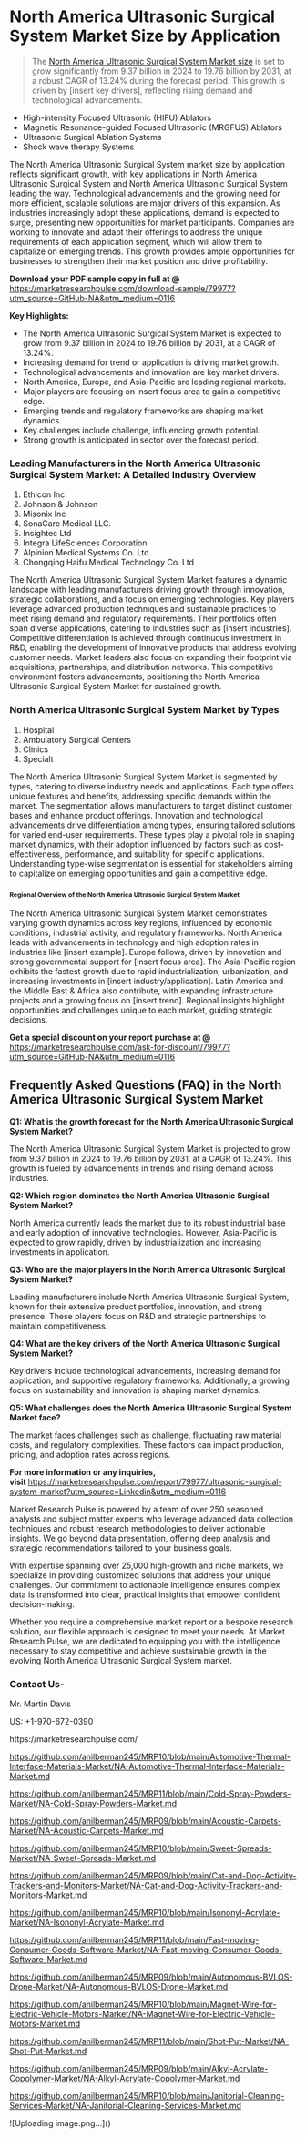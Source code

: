 <h1>North America Ultrasonic Surgical System Market&nbsp;Size by Application</h1><blockquote><p>The <a href="https://marketresearchpulse.com/download-sample/79977?utm_source=GitHub-NA&amp;utm_medium=0116">North America Ultrasonic Surgical System Market size</a> is set to grow significantly from 9.37 billion in 2024 to 19.76 billion by 2031, at a robust CAGR of 13.24% during the forecast period. This growth is driven by [insert key drivers], reflecting rising demand and technological advancements.</p></blockquote><ul><li>High-intensity Focused Ultrasonic (HIFU) Ablators <li> Magnetic Resonance-guided Focused Ultrasonic (MRGFUS) Ablators <li> Ultrasonic Surgical Ablation Systems <li> Shock wave therapy Systems</li></ul><p>The North America Ultrasonic Surgical System market size by application reflects significant growth, with key applications in North America Ultrasonic Surgical System and North America Ultrasonic Surgical System leading the way. Technological advancements and the growing need for more efficient, scalable solutions are major drivers of this expansion. As industries increasingly adopt these applications, demand is expected to surge, presenting new opportunities for market participants. Companies are working to innovate and adapt their offerings to address the unique requirements of each application segment, which will allow them to capitalize on emerging trends. This growth provides ample opportunities for businesses to strengthen their market position and drive profitability.</p><p><strong>Download your PDF sample copy in full at @ </strong><a href="https://marketresearchpulse.com/download-sample/79977?utm_source=GitHub-NA&amp;utm_medium=0116">https://marketresearchpulse.com/download-sample/79977?utm_source=GitHub-NA&amp;utm_medium=0116</a></p><p><strong>Key Highlights: </strong></p><ul><li>The North America Ultrasonic Surgical System Market is expected to grow from 9.37 billion in 2024 to 19.76 billion by 2031, at a CAGR of 13.24%.</li><li>Increasing demand for trend or application is driving market growth.</li><li>Technological advancements and innovation are key market drivers.</li><li>North America, Europe, and Asia-Pacific are leading regional markets.</li><li>Major players are focusing on insert focus area to gain a competitive edge.</li><li>Emerging trends and regulatory frameworks are shaping market dynamics.</li><li>Key challenges include challenge, influencing growth potential.</li><li>Strong growth is anticipated in sector over the forecast period.</li></ul><h3>Leading Manufacturers in the North America Ultrasonic Surgical System Market: A Detailed Industry Overview</h3><ol><li>Ethicon Inc</li><li>Johnson & Johnson</li><li>Misonix Inc</li><li>SonaCare Medical LLC.</li><li>Insightec Ltd</li><li>Integra LifeSciences Corporation</li><li>Alpinion Medical Systems Co. Ltd.</li><li>Chongqing Haifu Medical Technology Co. Ltd</li></ol><div class="flex max-w-full flex-col flex-grow"><div class="min-h-8 text-message flex w-full flex-col items-end gap-2 whitespace-normal break-words [.text-message+&amp;]:mt-5" dir="auto" data-message-author-role="assistant" data-message-id="fd8432e4-4910-450d-b182-61b7bfb0a01f" data-message-model-slug="gpt-4o"><div class="flex w-full flex-col gap-1 empty:hidden first:pt-[3px]"><div class="markdown prose w-full break-words dark:prose-invert light"><p>The North America Ultrasonic Surgical System Market features a dynamic landscape with leading manufacturers driving growth through innovation, strategic collaborations, and a focus on emerging technologies. Key players leverage advanced production techniques and sustainable practices to meet rising demand and regulatory requirements. Their portfolios often span diverse applications, catering to industries such as [insert industries]. Competitive differentiation is achieved through continuous investment in R&amp;D, enabling the development of innovative products that address evolving customer needs. Market leaders also focus on expanding their footprint via acquisitions, partnerships, and distribution networks. This competitive environment fosters advancements, positioning the North America Ultrasonic Surgical System Market for sustained growth.</p></div></div></div></div><h3>North America Ultrasonic Surgical System Market by Types</h3><ol><li>Hospital <li> Ambulatory Surgical Centers <li> Clinics <li> Specialt</li></ol><div class="flex max-w-full flex-col flex-grow"><div class="min-h-8 text-message flex w-full flex-col items-end gap-2 whitespace-normal break-words [.text-message+&amp;]:mt-5" dir="auto" data-message-author-role="assistant" data-message-id="084470be-0bb7-4664-bddf-5156b4f41249" data-message-model-slug="gpt-4o-mini"><div class="flex w-full flex-col gap-1 empty:hidden first:pt-[3px]"><div class="markdown prose w-full break-words dark:prose-invert light"><p>The North America Ultrasonic Surgical System Market is segmented by types, catering to diverse industry needs and applications. Each type offers unique features and benefits, addressing specific demands within the market. The segmentation allows manufacturers to target distinct customer bases and enhance product offerings. Innovation and technological advancements drive differentiation among types, ensuring tailored solutions for varied end-user requirements. These types play a pivotal role in shaping market dynamics, with their adoption influenced by factors such as cost-effectiveness, performance, and suitability for specific applications. Understanding type-wise segmentation is essential for stakeholders aiming to capitalize on emerging opportunities and gain a competitive edge.</p></div></div></div></div><h3><span style="font-size: 11px;">Regional Overview of the North America Ultrasonic Surgical System Market</span></h3><div class="flex max-w-full flex-col flex-grow"><div class="min-h-8 text-message flex w-full flex-col items-end gap-2 whitespace-normal break-words [.text-message+&amp;]:mt-5" dir="auto" data-message-author-role="assistant" data-message-id="e9038762-ce64-4e30-91c9-9bd413514231" data-message-model-slug="gpt-4o-mini"><div class="flex w-full flex-col gap-1 empty:hidden first:pt-[3px]"><div class="markdown prose w-full break-words dark:prose-invert light"><p>The North America Ultrasonic Surgical System Market demonstrates varying growth dynamics across key regions, influenced by economic conditions, industrial activity, and regulatory frameworks. North America leads with advancements in technology and high adoption rates in industries like [insert example]. Europe follows, driven by innovation and strong governmental support for [insert focus area]. The Asia-Pacific region exhibits the fastest growth due to rapid industrialization, urbanization, and increasing investments in [insert industry/application]. Latin America and the Middle East &amp; Africa also contribute, with expanding infrastructure projects and a growing focus on [insert trend]. Regional insights highlight opportunities and challenges unique to each market, guiding strategic decisions.</p></div></div></div></div><p><strong>Get a special discount on your report purchase at @ </strong><a href="https://marketresearchpulse.com/ask-for-discount/79977?utm_source=GitHub-NA&amp;utm_medium=0116">https://marketresearchpulse.com/ask-for-discount/79977?utm_source=GitHub-NA&amp;utm_medium=0116</a></p><h2>Frequently Asked Questions (FAQ) in the North America Ultrasonic Surgical System Market</h2><p><strong>Q1: What is the growth forecast for the North America Ultrasonic Surgical System Market?</strong></p><p>The North America Ultrasonic Surgical System Market is projected to grow from 9.37 billion in 2024 to 19.76 billion by 2031, at a CAGR of 13.24%. This growth is fueled by advancements in trends and rising demand across industries.</p><p><strong>Q2: Which region dominates the North America Ultrasonic Surgical System Market?</strong></p><p>North America currently leads the market due to its robust industrial base and early adoption of innovative technologies. However, Asia-Pacific is expected to grow rapidly, driven by industrialization and increasing investments in application.</p><p><strong>Q3: Who are the major players in the North America Ultrasonic Surgical System Market?</strong></p><p>Leading manufacturers include North America Ultrasonic Surgical System, known for their extensive product portfolios, innovation, and strong presence. These players focus on R&amp;D and strategic partnerships to maintain competitiveness.</p><p><strong>Q4: What are the key drivers of the North America Ultrasonic Surgical System Market?</strong></p><p>Key drivers include technological advancements, increasing demand for application, and supportive regulatory frameworks. Additionally, a growing focus on sustainability and innovation is shaping market dynamics.</p><p><strong>Q5: What challenges does the North America Ultrasonic Surgical System Market face?</strong></p><p>The market faces challenges such as challenge, fluctuating raw material costs, and regulatory complexities. These factors can impact production, pricing, and adoption rates across regions.</p><p><strong>For more information or any inquiries, visit&nbsp;</strong><a href="https://marketresearchpulse.com/report/79977/ultrasonic-surgical-system-market?utm_source=Linkedin&utm_medium=0116">https://marketresearchpulse.com/report/79977/ultrasonic-surgical-system-market?utm_source=Linkedin&utm_medium=0116</a></p><p>Market Research Pulse is powered by a team of over 250 seasoned analysts and subject matter experts who leverage advanced data collection techniques and robust research methodologies to deliver actionable insights. We go beyond data presentation, offering deep analysis and strategic recommendations tailored to your business goals.</p><p>With expertise spanning over 25,000 high-growth and niche markets, we specialize in providing customized solutions that address your unique challenges. Our commitment to actionable intelligence ensures complex data is transformed into clear, practical insights that empower confident decision-making.</p><p>Whether you require a comprehensive market report or a bespoke research solution, our flexible approach is designed to meet your needs. At Market Research Pulse, we are dedicated to equipping you with the intelligence necessary to stay competitive and achieve sustainable growth in the evolving North America Ultrasonic Surgical System market.</p><h3><strong>Contact Us-</strong></h3><p>Mr. Martin Davis</p><p>US: +1-970-672-0390</p><p>https://marketresearchpulse.com/</p><p><a href="https://github.com/anilberman245/MRP10/blob/main/Automotive-Thermal-Interface-Materials-Market/NA-Automotive-Thermal-Interface-Materials-Market.md">https://github.com/anilberman245/MRP10/blob/main/Automotive-Thermal-Interface-Materials-Market/NA-Automotive-Thermal-Interface-Materials-Market.md</a></p><p><a href="https://github.com/anilberman245/MRP11/blob/main/Cold-Spray-Powders-Market/NA-Cold-Spray-Powders-Market.md">https://github.com/anilberman245/MRP11/blob/main/Cold-Spray-Powders-Market/NA-Cold-Spray-Powders-Market.md</a></p><p><a href="https://github.com/anilberman245/MRP09/blob/main/Acoustic-Carpets-Market/NA-Acoustic-Carpets-Market.md">https://github.com/anilberman245/MRP09/blob/main/Acoustic-Carpets-Market/NA-Acoustic-Carpets-Market.md</a></p><p><a href="https://github.com/anilberman245/MRP10/blob/main/Sweet-Spreads-Market/NA-Sweet-Spreads-Market.md">https://github.com/anilberman245/MRP10/blob/main/Sweet-Spreads-Market/NA-Sweet-Spreads-Market.md</a></p><p><a href="https://github.com/anilberman245/MRP09/blob/main/Cat-and-Dog-Activity-Trackers-and-Monitors-Market/NA-Cat-and-Dog-Activity-Trackers-and-Monitors-Market.md">https://github.com/anilberman245/MRP09/blob/main/Cat-and-Dog-Activity-Trackers-and-Monitors-Market/NA-Cat-and-Dog-Activity-Trackers-and-Monitors-Market.md</a></p><p><a href="https://github.com/anilberman245/MRP10/blob/main/Isononyl-Acrylate-Market/NA-Isononyl-Acrylate-Market.md">https://github.com/anilberman245/MRP10/blob/main/Isononyl-Acrylate-Market/NA-Isononyl-Acrylate-Market.md</a></p><p><a href="https://github.com/anilberman245/MRP11/blob/main/Fast-moving-Consumer-Goods-Software-Market/NA-Fast-moving-Consumer-Goods-Software-Market.md">https://github.com/anilberman245/MRP11/blob/main/Fast-moving-Consumer-Goods-Software-Market/NA-Fast-moving-Consumer-Goods-Software-Market.md</a></p><p><a href="https://github.com/anilberman245/MRP09/blob/main/Autonomous-BVLOS-Drone-Market/NA-Autonomous-BVLOS-Drone-Market.md">https://github.com/anilberman245/MRP09/blob/main/Autonomous-BVLOS-Drone-Market/NA-Autonomous-BVLOS-Drone-Market.md</a></p><p><a href="https://github.com/anilberman245/MRP10/blob/main/Magnet-Wire-for-Electric-Vehicle-Motors-Market/NA-Magnet-Wire-for-Electric-Vehicle-Motors-Market.md">https://github.com/anilberman245/MRP10/blob/main/Magnet-Wire-for-Electric-Vehicle-Motors-Market/NA-Magnet-Wire-for-Electric-Vehicle-Motors-Market.md</a></p><p><a href="https://github.com/anilberman245/MRP11/blob/main/Shot-Put-Market/NA-Shot-Put-Market.md">https://github.com/anilberman245/MRP11/blob/main/Shot-Put-Market/NA-Shot-Put-Market.md</a></p><p><a href="https://github.com/anilberman245/MRP09/blob/main/Alkyl-Acrylate-Copolymer-Market/NA-Alkyl-Acrylate-Copolymer-Market.md">https://github.com/anilberman245/MRP09/blob/main/Alkyl-Acrylate-Copolymer-Market/NA-Alkyl-Acrylate-Copolymer-Market.md</a></p><p><a href="https://github.com/anilberman245/MRP10/blob/main/Janitorial-Cleaning-Services-Market/NA-Janitorial-Cleaning-Services-Market.md">https://github.com/anilberman245/MRP10/blob/main/Janitorial-Cleaning-Services-Market/NA-Janitorial-Cleaning-Services-Market.md</a></p>
![Uploading image.png…]()
